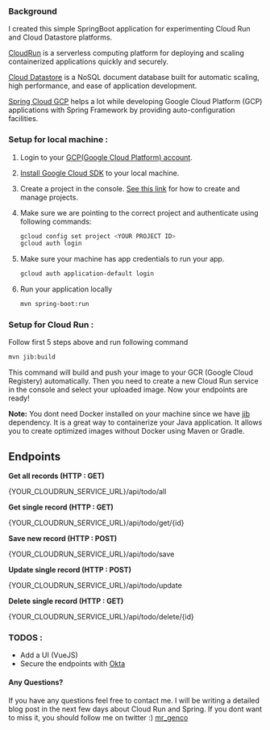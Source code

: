 ### Background
I created this simple SpringBoot application for experimenting
Cloud Run and Cloud Datastore platforms.

[CloudRun](https://cloud.google.com/run) is a serverless computing platform for deploying and scaling containerized applications quickly and securely.

[Cloud Datastore](https://cloud.google.com/datastore) is a NoSQL document database built for automatic scaling, high performance, and ease of application development.

[Spring Cloud GCP](https://spring.io/projects/spring-cloud-gcp)  helps a lot while developing Google Cloud Platform (GCP) applications with Spring Framework by providing auto-configuration facilities. 

### Setup for local machine :
 
 1. Login to your [GCP(Google Cloud Platform) account](https://cloud.google.com/). 

 2. [Install Google Cloud SDK](https://cloud.google.com/sdk/docs/quickstarts?hl=tr) to your local machine.

 3. Create a project in the console. [See this link](https://cloud.google.com/resource-manager/docs/creating-managing-projects) for how to create and manage projects. 

 4. Make sure we are pointing to the correct project and authenticate using following commands:
    ``` sh
    gcloud config set project <YOUR PROJECT ID>
    gcloud auth login
    ``` 
 5. Make sure your machine has app credentials to run your app.
     ``` sh
    gcloud auth application-default login
    ``` 
 6. Run your application locally
    ``` sh
    mvn spring-boot:run
    ``` 
    
### Setup for Cloud Run : 
Follow first 5 steps above and run following command
 ``` sh
mvn jib:build
```
This command will build and push your image to your GCR (Google Cloud Registery) automatically.
Then you need to create a new Cloud Run service in the console and select your uploaded image.
Now your endpoints are ready!

<b>Note:</b>
You dont need Docker installed on your machine since we have [jib](https://github.com/GoogleContainerTools/jib) dependency.
It is a great way to containerize your Java application. It allows you to create optimized images without Docker using Maven or Gradle.


## Endpoints

<b>Get all records (HTTP : GET)</b>
<p>{YOUR_CLOUDRUN_SERVICE_URL}/api/todo/all</p>

<b>Get single record (HTTP : GET)</b>
<p>{YOUR_CLOUDRUN_SERVICE_URL}/api/todo/get/{id}</p>

<b>Save new record (HTTP : POST)</b>
<p>{YOUR_CLOUDRUN_SERVICE_URL}/api/todo/save</p>

<b>Update single record (HTTP : POST)</b>
<p>{YOUR_CLOUDRUN_SERVICE_URL}/api/todo/update</p>

<b>Delete single record (HTTP : GET)</b>
<p>{YOUR_CLOUDRUN_SERVICE_URL}/api/todo/delete/{id}</p>

### TODOS : 
-  Add a UI (VueJS)
-  Secure the endpoints with [Okta](https://developer.okta.com/)


#### Any Questions?
If you have any questions feel free to contact me. 
I will be writing a detailed blog post in the next few days about Cloud Run and Spring.
If you dont want to miss it, you should follow me on twitter :) [mr_genco](https://twitter.com/mr_genco) 

